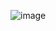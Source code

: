 ![image](https://user-images.githubusercontent.com/88758884/136414386-6cb2dc69-ff2a-445a-af97-1a6d0292fa03.png)

